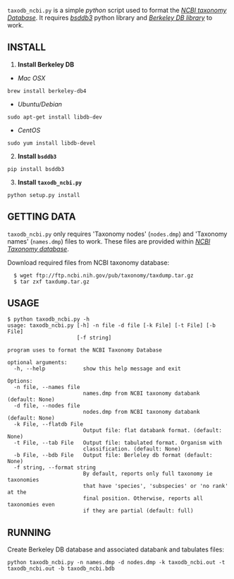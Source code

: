 `taxodb_ncbi.py` is a simple *python* script used to format the *[NCBI taxonomy Database](http://www.ncbi.nlm.nih.gov/taxonomy)*.
It requires *[bsddb3](https://pypi.python.org/pypi/bsddb3)* python library and *[Berkeley DB library](http://www.oracle.com)* to work.

## INSTALL
1. **Install Berkeley DB**

* *Mac OSX*
```
brew install berkeley-db4
```
* *Ubuntu/Debian*
```
sudo apt-get install libdb-dev
```
* *CentOS*
```
sudo yum install libdb-devel
```
2. **Install `bsddb3`**

```
pip install bsddb3
```
3. **Install `taxodb_ncbi.py`**

```
python setup.py install
```

## GETTING DATA

`taxodb_ncbi.py` only requires 'Taxonomy nodes' (`nodes.dmp`) and 'Taxonomy names' (`names.dmp`) files to work.
These files are provided within *[NCBI Taxonomy database](http://www.ncbi.nlm.nih.gov/taxonomy)*.

Download required files from NCBI taxonomy database:
```
  $ wget ftp://ftp.ncbi.nih.gov/pub/taxonomy/taxdump.tar.gz
  $ tar zxf taxdump.tar.gz
```

## USAGE
```
$ python taxodb_ncbi.py -h
usage: taxodb_ncbi.py [-h] -n file -d file [-k File] [-t File] [-b File]
                      [-f string]

program uses to format the NCBI Taxonomy Database

optional arguments:
  -h, --help            show this help message and exit

Options:
  -n file, --names file
                        names.dmp from NCBI taxonomy databank (default: None)
  -d file, --nodes file
                        nodes.dmp from NCBI taxonomy databank (default: None)
  -k File, --flatdb File
                        Output file: flat databank format. (default: None)
  -t File, --tab File   Output file: tabulated format. Organism with
                        classification. (default: None)
  -b File, --bdb File   Output file: Berleley db format (default: None)
  -f string, --format string
                        By default, reports only full taxonomy ie taxonomies
                        that have 'species', 'subspecies' or 'no rank' at the
                        final position. Otherwise, reports all taxonomies even
                        if they are partial (default: full)
```

## RUNNING

Create Berkeley DB database and associated databank and tabulates files:
```
python taxodb_ncbi.py -n names.dmp -d nodes.dmp -k taxodb_ncbi.out -t taxodb_ncbi.out -b taxodb_ncbi.bdb
```


